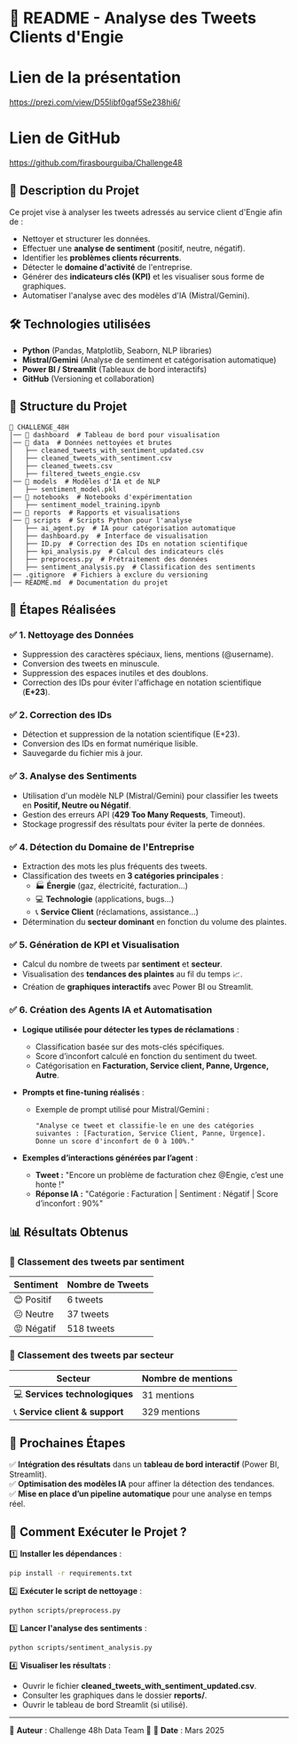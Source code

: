# 📌 README - Analyse des Tweets Clients d'Engie

# Lien de la présentation
https://prezi.com/view/D55Iibf0gaf5Se238hi6/

# Lien de GitHub
https://github.com/firasbourguiba/Challenge48

## 📍 **Description du Projet**
Ce projet vise à analyser les tweets adressés au service client d'Engie afin de :
- Nettoyer et structurer les données.
- Effectuer une **analyse de sentiment** (positif, neutre, négatif).
- Identifier les **problèmes clients récurrents**.
- Détecter le **domaine d'activité** de l'entreprise.
- Générer des **indicateurs clés (KPI)** et les visualiser sous forme de graphiques.
- Automatiser l'analyse avec des modèles d'IA (Mistral/Gemini).

## 🛠 **Technologies utilisées**
- **Python** (Pandas, Matplotlib, Seaborn, NLP libraries)
- **Mistral/Gemini** (Analyse de sentiment et catégorisation automatique)
- **Power BI / Streamlit** (Tableaux de bord interactifs)
- **GitHub** (Versioning et collaboration)

## 📂 **Structure du Projet**
```
📁 CHALLENGE_48H
│── 📂 dashboard  # Tableau de bord pour visualisation
│── 📂 data  # Données nettoyées et brutes
│   ├── cleaned_tweets_with_sentiment_updated.csv
│   ├── cleaned_tweets_with_sentiment.csv
│   ├── cleaned_tweets.csv
│   ├── filtered_tweets_engie.csv
│── 📂 models  # Modèles d'IA et de NLP
│   ├── sentiment_model.pkl
│── 📂 notebooks  # Notebooks d'expérimentation
│   ├── sentiment_model_training.ipynb
│── 📂 reports  # Rapports et visualisations
│── 📂 scripts  # Scripts Python pour l'analyse
│   ├── ai_agent.py  # IA pour catégorisation automatique
│   ├── dashboard.py  # Interface de visualisation
│   ├── ID.py  # Correction des IDs en notation scientifique
│   ├── kpi_analysis.py  # Calcul des indicateurs clés
│   ├── preprocess.py  # Prétraitement des données
│   ├── sentiment_analysis.py  # Classification des sentiments
│── .gitignore  # Fichiers à exclure du versioning
│── README.md  # Documentation du projet
```

## 📌 **Étapes Réalisées**

### ✅ **1. Nettoyage des Données**
- Suppression des caractères spéciaux, liens, mentions (@username).
- Conversion des tweets en minuscule.
- Suppression des espaces inutiles et des doublons.
- Correction des IDs pour éviter l'affichage en notation scientifique (**E+23**).

### ✅ **2. Correction des IDs**
- Détection et suppression de la notation scientifique (E+23).
- Conversion des IDs en format numérique lisible.
- Sauvegarde du fichier mis à jour.

### ✅ **3. Analyse des Sentiments**
- Utilisation d'un modèle NLP (Mistral/Gemini) pour classifier les tweets en **Positif, Neutre ou Négatif**.
- Gestion des erreurs API (**429 Too Many Requests**, Timeout).
- Stockage progressif des résultats pour éviter la perte de données.

### ✅ **4. Détection du Domaine de l'Entreprise**
- Extraction des mots les plus fréquents des tweets.
- Classification des tweets en **3 catégories principales** :
  - 🏭 **Énergie** (gaz, électricité, facturation…)
  - 💻 **Technologie** (applications, bugs…)
  - 📞 **Service Client** (réclamations, assistance…)
- Détermination du **secteur dominant** en fonction du volume des plaintes.

### ✅ **5. Génération de KPI et Visualisation**
- Calcul du nombre de tweets par **sentiment** et **secteur**.
- Visualisation des **tendances des plaintes** au fil du temps 📈.
- Création de **graphiques interactifs** avec Power BI ou Streamlit.

### ✅ **6. Création des Agents IA et Automatisation**
- **Logique utilisée pour détecter les types de réclamations** :
  - Classification basée sur des mots-clés spécifiques.
  - Score d’inconfort calculé en fonction du sentiment du tweet.
  - Catégorisation en **Facturation, Service client, Panne, Urgence, Autre**.

- **Prompts et fine-tuning réalisés** :
  - Exemple de prompt utilisé pour Mistral/Gemini :
    ```
    "Analyse ce tweet et classifie-le en une des catégories suivantes : [Facturation, Service Client, Panne, Urgence]. Donne un score d'inconfort de 0 à 100%."
    ```

- **Exemples d’interactions générées par l’agent** :
  - **Tweet :** "Encore un problème de facturation chez @Engie, c’est une honte !"
  - **Réponse IA :** "Catégorie : Facturation | Sentiment : Négatif | Score d’inconfort : 90%"

## 📊 **Résultats Obtenus**
### 📌 **Classement des tweets par sentiment**
| Sentiment | Nombre de Tweets |
|-----------|-----------------|
| 😊 Positif | 6 tweets |
| 😐 Neutre | 37  tweets |
| 😡 Négatif | 518 tweets |

### 📌 **Classement des tweets par secteur**
| Secteur | Nombre de mentions |
|-----------|-----------------|
| 💻 **Services technologiques** | 31 mentions |
| 📞 **Service client & support** | 329 mentions |

## 🚀 **Prochaines Étapes**
✅ **Intégration des résultats** dans un **tableau de bord interactif** (Power BI, Streamlit).  
✅ **Optimisation des modèles IA** pour affiner la détection des tendances.  
✅ **Mise en place d’un pipeline automatique** pour une analyse en temps réel.

## 🔄 **Comment Exécuter le Projet ?**
1️⃣ **Installer les dépendances** :
```bash
pip install -r requirements.txt
```
2️⃣ **Exécuter le script de nettoyage** :
```bash
python scripts/preprocess.py
```
3️⃣ **Lancer l'analyse des sentiments** :
```bash
python scripts/sentiment_analysis.py
```
4️⃣ **Visualiser les résultats** :
- Ouvrir le fichier **cleaned_tweets_with_sentiment_updated.csv**.
- Consulter les graphiques dans le dossier **reports/**.
- Ouvrir le tableau de bord Streamlit (si utilisé).

---

📌 **Auteur** : Challenge 48h Data Team 🎯
📅 **Date** : Mars 2025

